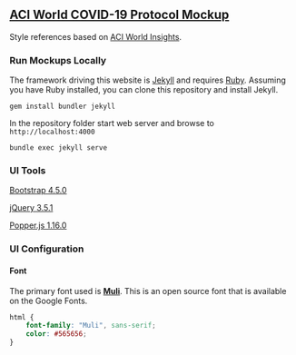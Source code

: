 ## [ACI World COVID-19 Protocol Mockup](https://elikem.github.io/aci-world-covid-19-protocol-mockups/)
Style references based on [ACI World Insights](https://blog.aci.aero/).

### Run Mockups Locally
The framework driving this website is [Jekyll](https://jekyllrb.com/) and requires [Ruby](https://www.ruby-lang.org/en/).
Assuming you have Ruby installed, you can clone this repository and install Jekyll.
```
gem install bundler jekyll
```
In the repository folder start web server and browse to ```http://localhost:4000```
```
bundle exec jekyll serve
```
### UI Tools
[Bootstrap 4.5.0](https://getbootstrap.com/docs/4.5/components/alerts/)

[jQuery 3.5.1](https://jquery.com)

[Popper.js 1.16.0](https://popper.js.org)

### UI Configuration
#### Font
The primary font used is [**Muli**](https://fonts.google.com/specimen/Muli). This is an open source font that is available on the Google Fonts.
```css
html {
    font-family: "Muli", sans-serif;
    color: #565656;
}
```